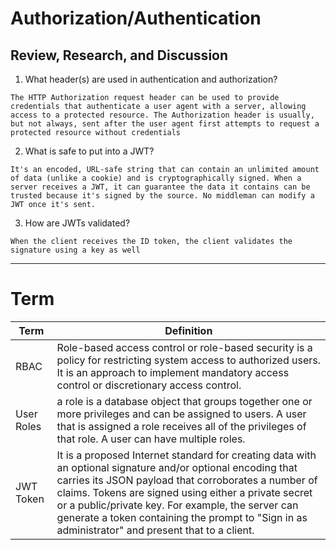 # Authorization/Authentication

## Review, Research, and Discussion


1. What header(s) are used in authentication and authorization?


```
The HTTP Authorization request header can be used to provide credentials that authenticate a user agent with a server, allowing access to a protected resource. The Authorization header is usually, but not always, sent after the user agent first attempts to request a protected resource without credentials

```
2. What is safe to put into a JWT?

```
It's an encoded, URL-safe string that can contain an unlimited amount of data (unlike a cookie) and is cryptographically signed. When a server receives a JWT, it can guarantee the data it contains can be trusted because it's signed by the source. No middleman can modify a JWT once it's sent.
```


3. How are JWTs validated?

```
When the client receives the ID token, the client validates the signature using a key as well

```
---------------------


# Term

Term | Definition
------------ | ------------
RBAC | Role-based access control or role-based security is a policy for restricting system access to authorized users. It is an approach to implement mandatory access control or discretionary access control.
User Roles | a  role is a database object that groups together one or more privileges and can be assigned to users. A user that is assigned a role receives all of the privileges of that role. A user can have multiple roles.
JWT Token | It is a proposed Internet standard for creating data with an optional signature and/or optional encoding that carries its JSON payload that corroborates a number of claims. Tokens are signed using either a private secret or a public/private key. For example, the server can generate a token containing the prompt to "Sign in as administrator" and present that to a client.
















